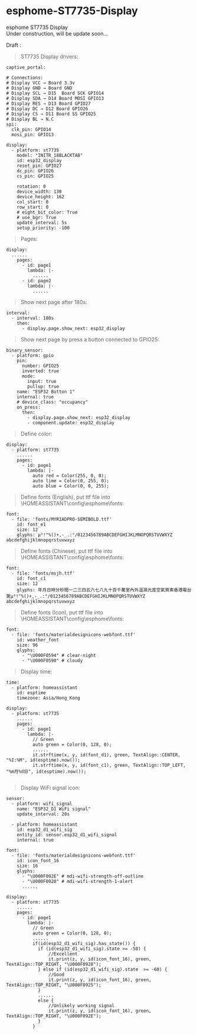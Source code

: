 # esphome-ST7735-Display
esphome ST7735 Display  
Under construction, will be update soon...  

Draft :

> ST7735 Display drivers:   
```
captive_portal:

# Connections:
# Display VCC → Board 3.3v
# Display GND → Board GND
# Display SCL → D15  Board SCK GPIO14
# Display SDA → D14 Board MOSI GPIO13
# Display RES → D13 Board GPIO27
# Display DC → D12 Board GPIO26
# Display CS → D11 Board SS GPIO25
# Display BL → N.C
spi:
  clk_pin: GPIO14
  mosi_pin: GPIO13

display:
  - platform: st7735
    model: "INITR_18BLACKTAB"
    id: esp32_display
    reset_pin: GPIO27
    dc_pin: GPIO26
    cs_pin: GPIO25

    rotation: 0
    device_width: 130
    device_height: 162
    col_start: 0
    row_start: 0
    # eight_bit_color: True
    # use_bgr: True
    update_interval: 5s
    setup_priority: -100
```
> Pages:   
```
display:
  ......
    pages:
      - id: page1
        lambda: |-
          ......
      - id: page2
        lambda: |-
          ......
```
> Show next page after 180s:   
```
interval:
  - interval: 180s
    then:
      - display.page.show_next: esp32_display
```
> Show next page by press a button connected to GPIO25:   
```
binary_sensor:
  - platform: gpio
    pin:
      number: GPIO25
      inverted: true
      mode:
        input: true
        pullup: true
    name: "ESP32 Button 1"
    internal: true
    # device_class: "occupancy"
    on_press:
      then:
        - display.page.show_next: esp32_display
        - component.update: esp32_display
```
> Define color:   
```    
display:
  - platform: st7735
    ......
    pages:
      - id: page1
        lambda: |-
          auto red = Color(255, 0, 0);
          auto lime = Color(0, 255, 0);
          auto blue = Color(0, 0, 255);
```
> Define fonts (English), put ttf file into \\HOMEASSISTANT\config\esphome\fonts:   
```    
font:
  - file: 'fonts/MYRIADPRO-SEMIBOLD.ttf'
    id: font_e1
    size: 12
    glyphs: μ³!"%()+,-_.:°/0123456789ABCDEFGHIJKLMNOPQRSTUVWXYZ abcdefghijklmnopqrstuvwxyz
```
> Define fonts (Chinese), put ttf file into \\HOMEASSISTANT\config\esphome\fonts:   
```    
font:
  - file: 'fonts/msjh.ttf'
    id: font_c1
    size: 12
    glyphs: 年月日時分秒間一二三四五六七八九十百千萬室內外溫濕光度空氣質素香港電台第μ³!"%()+,-_.:°/0123456789ABCDEFGHIJKLMNOPQRSTUVWXYZ abcdefghijklmnopqrstuvwxyz
```
> Define fonts (Icon), put ttf file into \\HOMEASSISTANT\config\esphome\fonts:   
```    
font:
  - file: 'fonts/materialdesignicons-webfont.ttf'
    id: weather_font
    size: 96
    glyphs:
      - "\U000F0594" # clear-night
      - "\U000F0590" # cloudy
```
> Display time:   
```
time:
  - platform: homeassistant
    id: esptime
    timezone: Asia/Hong_Kong
    
display:
  - platform: st7735
    ......
    pages:
      - id: page1
        lambda: |-
          // Green
          auto green = Color(0, 128, 0);
          ......          
          it.strftime(x, y, id(font_d1), green, TextAlign::CENTER, "%I:%M", id(esptime).now()); 
          it.strftime(x, y, id(font_c1), green, TextAlign::TOP_LEFT, "%m月%d日", id(esptime).now());
    
```
> Display WiFi signal icon:   
```
sensor:
  - platform: wifi_signal
    name: "ESP32_D1 WiFi signal"
    update_interval: 20s   

  - platform: homeassistant
    id: esp32_d1_wifi_sig
    entity_id: sensor.esp32_d1_wifi_signal
    internal: true

font:
  - file: 'fonts/materialdesignicons-webfont.ttf'
    id: icon_font_16
    size: 16
    glyphs:
      - "\U000F092E" # mdi-wifi-strength-off-outline
      - "\U000F0920" # mdi-wifi-strength-1-alert
      ......   
    
display:
  - platform: st7735
    ......
    pages:
      - id: page1
        lambda: |-
          // Green
          auto green = Color(0, 128, 0);
          ......          
          if(id(esp32_d1_wifi_sig).has_state()) {
            if (id(esp32_d1_wifi_sig).state >= -50) {
                //Excellent
                it.print(z, y, id(icon_font_16), green, TextAlign::TOP_RIGHT, "\U000F0928");
            } else if (id(esp32_d1_wifi_sig).state  >= -60) {
                //Good                
                it.print(z, y, id(icon_font_16), green, TextAlign::TOP_RIGHT, "\U000F0925");
            }
            ...... 
            else {
                //Unlikely working signal
                it.print(z, y, id(icon_font_16), green, TextAlign::TOP_RIGHT, "\U000F092E");
            }
          }

```







